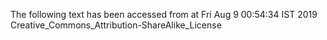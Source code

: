 The following text has been accessed from at Fri Aug 9 00:54:34 IST 2019
Creative_Commons_Attribution-ShareAlike_License
